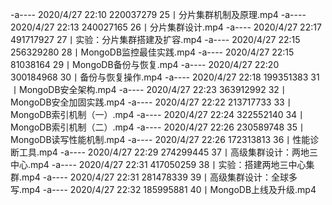 -a----         2020/4/27     22:10      220037279 25丨分片集群机制及原理.mp4
-a----         2020/4/27     22:13      240027165 26丨分片集群设计.mp4
-a----         2020/4/27     22:17      491717927 27丨实验：分片集群搭建及扩容.mp4
-a----         2020/4/27     22:15      256329280 28丨MongoDB监控最佳实践.mp4
-a----         2020/4/27     22:15       81038164 29丨MongoDB备份与恢复.mp4
-a----         2020/4/27     22:20      300184968 30丨备份与恢复操作.mp4
-a----         2020/4/27     22:18      199351383 31丨MongoDB安全架构.mp4
-a----         2020/4/27     22:23      363912992 32丨MongoDB安全加固实践.mp4
-a----         2020/4/27     22:22      213717733 33丨MongoDB索引机制（一）.mp4
-a----         2020/4/27     22:24      322552140 34丨MongoDB索引机制（二）.mp4
-a----         2020/4/27     22:26      230589748 35丨MongoDB读写性能机制.mp4
-a----         2020/4/27     22:26      172313813 36丨性能诊断工具.mp4
-a----         2020/4/27     22:29      274299445 37丨高级集群设计：两地三中心.mp4
-a----         2020/4/27     22:31      417050259 38丨实验：搭建两地三中心集群.mp4
-a----         2020/4/27     22:31      281478339 39丨高级集群设计：全球多写.mp4
-a----         2020/4/27     22:32      185995881 40丨MongoDB上线及升级.mp4